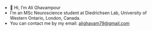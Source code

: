 - 👋 Hi, I’m Ali Ghavampour
- I'm an MSc Neuroscience student at Diedrichsen Lab, University of Western Ontario, London, Canada.
- You can contact me by my email: alighavam79@gmail.com

<!---
alighavam/alighavam is a ✨ special ✨ repository because its `README.md` (this file) appears on your GitHub profile.
You can click the Preview link to take a look at your changes.
--->
